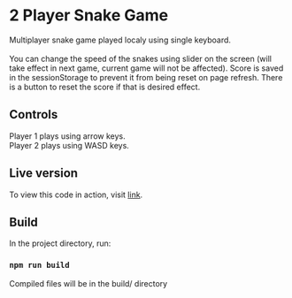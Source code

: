 # 2 Player Snake Game

Multiplayer snake game played localy using single keyboard. \
\
You can change the speed of the snakes using slider on the screen (will take effect in next game, current game will not be affected). Score is saved in the sessionStorage to prevent it from being reset on page refresh. There is a button to reset the score if that is desired effect.


## Controls

Player 1 plays using arrow keys. \
Player 2 plays using WASD keys.

## Live version

To view this code in action, visit [link](https://mzivanovic89.github.io/two-player-snake-game/).

## Build

In the project directory, run:

### `npm run build`

Compiled files will be in the build/ directory